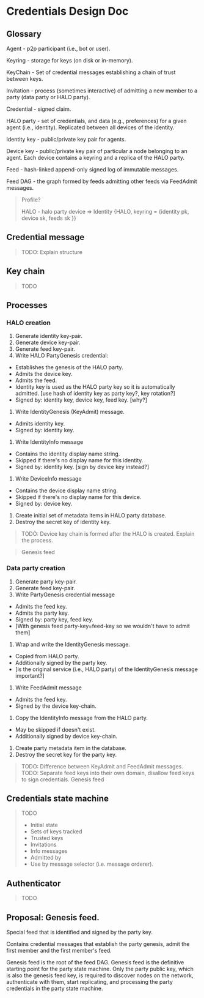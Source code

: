 # Credentials Design Doc

## Glossary

Agent - p2p participant (i.e., bot or user).

Keyring - storage for keys (on disk or in-memory).

KeyChain - Set of credential messages establishing a chain of trust between keys.

Invitation - process (sometimes interactive) of admitting a new member to a party (data party or HALO party).

Credential - signed claim.

HALO party - set of credentials, and data (e.g., preferences) for a given agent (i.e., identity). Replicated between all devices of the identity.

Identity key - public/private key pair for agents.

Device key - public/private key pair of particular a node belonging to an agent.
Each device contains a keyring and a replica of the HALO party.

Feed - hash-linked append-only signed log of immutable messages.

Feed DAG - the graph formed by feeds admitting other feeds via FeedAdmit messages.

> Profile?
>
> HALO - halo party
> device => Identity {HALO, keyring = {identity pk, device sk, feeds sk }}

## Credential message

> TODO: Explain structure

## Key chain

> TODO

## Processes

### HALO creation

1. Generate identity key-pair.
1. Generate device key-pair.
1. Generate feed key-pair.
1. Write HALO PartyGenesis credential:
  - Establishes the genesis of the HALO party.
  - Admits the device key.
  - Admits the feed.
  - Identity key is used as the HALO party key so it is automatically admitted. [use hash of identity key as party key?, key rotation?]
  - Signed by: identity key, device key, feed key. [why?]
1. Write IdentityGenesis (KeyAdmit) message.
  - Admits identity key.
  - Signed by: identity key.
1. Write IdentityInfo message
  - Contains the identity display name string.
  - Skipped if there's no display name for this identity.
  - Signed by: identity key. [sign by device key instead?]
1. Write DeviceInfo message
  - Contains the device display name string.
  - Skipped if there's no display name for this device.
  - Signed by: device key.
1. Create initial set of metadata items in HALO party database.
1. Destroy the secret key of identity key.

> TODO: Device key chain is formed after the HALO is created. Explain the process.

> Genesis feed

### Data party creation

1. Generate party key-pair.
1. Generate feed key-pair.
1. Write PartyGenesis credential message
  - Admits the feed key.
  - Admits the party key.
  - Signed by: party key, feed key.
  - [With genesis feed party-key=feed-key so we wouldn't have to admit them]
1. Wrap and write the IdentityGenesis message.
  - Copied from HALO party.
  - Additionally signed by the party key.
  - [is the original service (i.e., HALO party) of the IdentityGenesis message important?]
1. Write FeedAdmit message
  - Admits the feed key.
  - Signed by the device key-chain.
1. Copy the IdentityInfo message from the HALO party.
  - May be skipped if doesn't exist.
  - Additionally signed by device key-chain.
1. Create party metadata item in the database.
1. Destroy the secret key for the party key.

> TODO: Difference between KeyAdmit and FeedAdmit messages.
> TODO: Separate feed keys into their own domain, disallow feed keys to sign credentials.
> Genesis feed

## Credentials state machine

> TODO
> - Initial state
> - Sets of keys tracked
> - Trusted keys
> - Invitations
> - Info messages
> - Admitted by
> - Use by message selector (i.e. message orderer).

## Authenticator

> TODO

## Proposal: Genesis feed.

Special feed that is identified and signed by the party key.

Contains credential messages that establish the party genesis, admit the first member and the first member's feed.

Genesis feed is the root of the feed DAG.
Genesis feed is the definitive starting point for the party state machine.
Only the party public key, which is also the genesis feed key, is required to discover nodes on the network, authenticate with them, start replicating, and processing the party credentials in the party state machine.